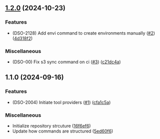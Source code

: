 

## [1.2.0](https://github.com/gbh-tech/envi/compare/v1.1.0...v1.2.0) (2024-10-23)


### Features

* (DSO-2128) Add envi command to create environments manually ([#2](https://github.com/gbh-tech/envi/issues/2)) ([4d318f2](https://github.com/gbh-tech/envi/commit/4d318f274c23e53424dad99dd08d685d24dd9b65))


### Miscellaneous

* (DSO-00) Fix s3 sync command on ci ([#3](https://github.com/gbh-tech/envi/issues/3)) ([c21dc4a](https://github.com/gbh-tech/envi/commit/c21dc4a18ed86cf3f3fe9c2cd2fd003198df23a8))

## 1.1.0 (2024-09-16)


### Features

* (DSO-2004) Initiate tool providers ([#1](https://github.com/gbh-tech/envi/issues/1)) ([cfa1c5a](https://github.com/gbh-tech/envi/commit/cfa1c5a018a02780be7ce30c28817ec175094b0c))


### Miscellaneous

* Initialize repository strcuture ([16f6ef6](https://github.com/gbh-tech/envi/commit/16f6ef67f8c6a75fea6d5f13d187dc99c44c69c3))
* Update how commands are structured ([5ed60f6](https://github.com/gbh-tech/envi/commit/5ed60f64cd6bdab4d9663131347b1296985fe4ce))

